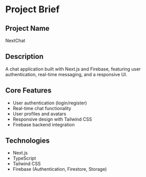 # Project Brief

## Project Name
NextChat

## Description
A chat application built with Next.js and Firebase, featuring user authentication, real-time messaging, and a responsive UI.

## Core Features
- User authentication (login/register)
- Real-time chat functionality
- User profiles and avatars
- Responsive design with Tailwind CSS
- Firebase backend integration

## Technologies
- Next.js
- TypeScript
- Tailwind CSS
- Firebase (Authentication, Firestore, Storage)
